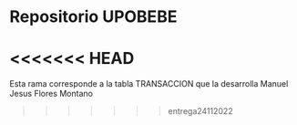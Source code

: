 # Repositorio UPOBEBE
<<<<<<< HEAD
=======
Esta rama corresponde a la tabla TRANSACCION que la desarrolla Manuel Jesus Flores Montano
>>>>>>> entrega24112022

